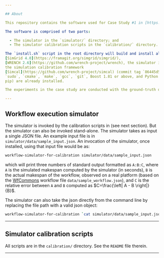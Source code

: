 ```yaml
---

## About

This repository contains the software used for Case Study #1 in [https://doi.org/10.1145/3731599.3767698](https://doi.org/10.1145/3731599.3767698), with the objective of making the experiments and results in that case study reproducible.

The software is comprised of two parts:

  - The simulator in the `simulator/` directory; and
  - The simulator calibration scripts in the `calibration/` directory.

The `install.sh` script in the root directory will build and install all needed software, including:
[SimGrid 4.0](https://framagit.org/simgrid/simgrid/),
[WRENCH 2.6](https://github.com/wrench-project/wrench), the simulator in `simulator/`, and
the simulation calibration framework
[Simcal](https://github.com/wrench-project/simcal) (commit tag `86445d59177922fa3711473bbf4e5e207005fcc2`).  It is assumed that
`sudo`, `cmake`, `make`, `gcc`, `git`, Boost 1.81 or above, and Python 3.12 (and corresponding
pip) are already installed.

The experiments in the case study are conducted with the ground-truth data available [there](https://doi.org/10.6084/m9.figshare.30132955).

---
```


## Workflow execution simulator

The simulator is invoked by the calibration scripts in (see next section). But
the simulator can also be invoked stand-alone. 
The simulator takes as input a single JSON file. An example input file
is in `simulator/data/sample_input.json`. An invocation of the simulator, once installed, using that input
file would be as:
```bash
workflow-simulator-for-calibration simulator/data/sample_input.json
```
which will print three numbers of standard output formatted as `A:B:C`,
where `A` is the simulated makespan computed by the simulator (in seconds),
`B` is the actual makespan of the workflow, observed on a real platform
(based on the [WfCommons](https://wfcommons.org/) workflow file `data/sample_workflow.json`), and `C` is the relative error between
`A` and `B` computed as $C=\frac{\left| A - B \right|}{B}$.

The simulator can also take the json directly from the command line by replacing the file path with a valid json object:
```bash
workflow-simulator-for-calibration `cat simulator/data/sample_input.json`
```

---

## Simulator calibration scripts

All scripts are in the `calibration/` directory. See the `README` file therein.

---

